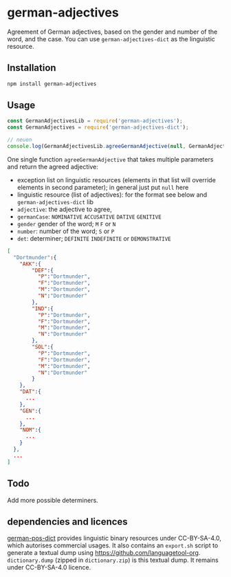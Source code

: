 <!--
Copyright 2019 Ludan Stoecklé
SPDX-License-Identifier: CC-BY-4.0
-->
# german-adjectives

Agreement of German adjectives, based on the gender and number of the word, and the case.
You can use `german-adjectives-dict` as the linguistic resource.

## Installation 
```sh
npm install german-adjectives
```

## Usage

```javascript
const GermanAdjectivesLib = require('german-adjectives');
const GermanAdjectives = require('german-adjectives-dict');

// neuen
console.log(GermanAdjectivesLib.agreeGermanAdjective(null, GermanAdjectives, 'neu', 'DATIVE', 'M', 'S', 'DEFINITE'));
```

One single function `agreeGermanAdjective` that takes multiple parameters and return the agreed adjective:

* exception list on linguistic resources (elements in that list will override elements in second parameter); in general just put `null` here
* linguistic resource (list of adjectives): for the format see below and `german-adjectives-dict` lib
* `adjective`: the adjective to agree, 
* `germanCase`: `NOMINATIVE` `ACCUSATIVE` `DATIVE` `GENITIVE`
* `gender` gender of the word; `M` `F` or `N`
* `number`: number of the word; `S` or `P`
* `det`: determiner; `DEFINITE` `INDEFINITE` or `DEMONSTRATIVE`

```json
[
  "Dortmunder":{  
    "AKK":{  
        "DEF":{  
          "P":"Dortmunder",
          "F":"Dortmunder",
          "M":"Dortmunder",
          "N":"Dortmunder"
        },
        "IND":{  
          "P":"Dortmunder",
          "F":"Dortmunder",
          "M":"Dortmunder",
          "N":"Dortmunder"
        },
        "SOL":{  
          "P":"Dortmunder",
          "F":"Dortmunder",
          "M":"Dortmunder",
          "N":"Dortmunder"
        }
    },
    "DAT":{  
      ...
    },
    "GEN":{  
      ...
    },
    "NOM":{  
      ...
    }
  },
  ...
]
```

## Todo

Add more possible determiners.


## dependencies and licences

[german-pos-dict](https://github.com/languagetool-org/german-pos-dict) provides linguistic binary resources under CC-BY-SA-4.0, which autorises commercial usages. It also contains an `export.sh` script to generate a textual dump using https://github.com/languagetool-org. `dictionary.dump` (zipped in `dictionary.zip`) is this textual dump. It remains under CC-BY-SA-4.0 licence.
